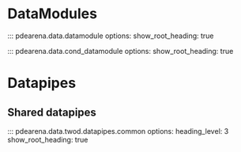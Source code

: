 # DataModules

::: pdearena.data.datamodule
    options:
        show_root_heading: true


::: pdearena.data.cond_datamodule
    options:
        show_root_heading: true


# Datapipes

## Shared datapipes

::: pdearena.data.twod.datapipes.common
    options:
        heading_level: 3
        show_root_heading: true
